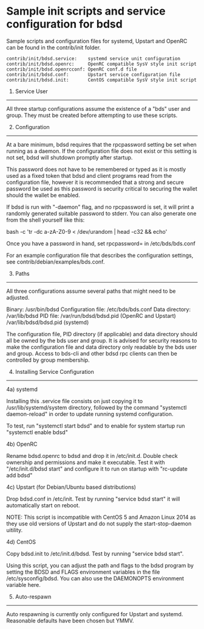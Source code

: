 Sample init scripts and service configuration for bdsd
==========================================================

Sample scripts and configuration files for systemd, Upstart and OpenRC
can be found in the contrib/init folder.

    contrib/init/bdsd.service:    systemd service unit configuration
    contrib/init/bdsd.openrc:     OpenRC compatible SysV style init script
    contrib/init/bdsd.openrcconf: OpenRC conf.d file
    contrib/init/bdsd.conf:       Upstart service configuration file
    contrib/init/bdsd.init:       CentOS compatible SysV style init script

1. Service User
---------------------------------

All three startup configurations assume the existence of a "bds" user
and group.  They must be created before attempting to use these scripts.

2. Configuration
---------------------------------

At a bare minimum, bdsd requires that the rpcpassword setting be set
when running as a daemon.  If the configuration file does not exist or this
setting is not set, bdsd will shutdown promptly after startup.

This password does not have to be remembered or typed as it is mostly used
as a fixed token that bdsd and client programs read from the configuration
file, however it is recommended that a strong and secure password be used
as this password is security critical to securing the wallet should the
wallet be enabled.

If bdsd is run with "-daemon" flag, and no rpcpassword is set, it will
print a randomly generated suitable password to stderr.  You can also
generate one from the shell yourself like this:

bash -c 'tr -dc a-zA-Z0-9 < /dev/urandom | head -c32 && echo'

Once you have a password in hand, set rpcpassword= in /etc/bds/bds.conf

For an example configuration file that describes the configuration settings,
see contrib/debian/examples/bds.conf.

3. Paths
---------------------------------

All three configurations assume several paths that might need to be adjusted.

Binary:              /usr/bin/bdsd
Configuration file:  /etc/bds/bds.conf
Data directory:      /var/lib/bdsd
PID file:            /var/run/bdsd/bdsd.pid (OpenRC and Upstart)
                     /var/lib/bdsd/bdsd.pid (systemd)

The configuration file, PID directory (if applicable) and data directory
should all be owned by the bds user and group.  It is advised for security
reasons to make the configuration file and data directory only readable by the
bds user and group.  Access to bds-cli and other bdsd rpc clients
can then be controlled by group membership.

4. Installing Service Configuration
-----------------------------------

4a) systemd

Installing this .service file consists on just copying it to
/usr/lib/systemd/system directory, followed by the command
"systemctl daemon-reload" in order to update running systemd configuration.

To test, run "systemctl start bdsd" and to enable for system startup run
"systemctl enable bdsd"

4b) OpenRC

Rename bdsd.openrc to bdsd and drop it in /etc/init.d.  Double
check ownership and permissions and make it executable.  Test it with
"/etc/init.d/bdsd start" and configure it to run on startup with
"rc-update add bdsd"

4c) Upstart (for Debian/Ubuntu based distributions)

Drop bdsd.conf in /etc/init.  Test by running "service bdsd start"
it will automatically start on reboot.

NOTE: This script is incompatible with CentOS 5 and Amazon Linux 2014 as they
use old versions of Upstart and do not supply the start-stop-daemon uitility.

4d) CentOS

Copy bdsd.init to /etc/init.d/bdsd. Test by running "service bdsd start".

Using this script, you can adjust the path and flags to the bdsd program by
setting the BDSD and FLAGS environment variables in the file
/etc/sysconfig/bdsd. You can also use the DAEMONOPTS environment variable here.

5. Auto-respawn
-----------------------------------

Auto respawning is currently only configured for Upstart and systemd.
Reasonable defaults have been chosen but YMMV.
